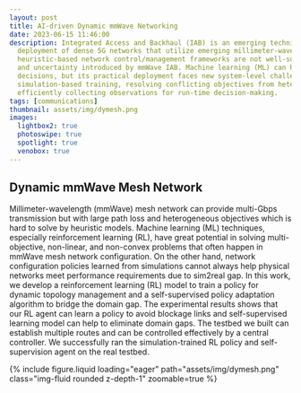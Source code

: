 ```yaml
---
layout: post
title: AI-driven Dynamic mmWave Networking
date: 2023-06-15 11:46:00
description: Integrated Access and Backhaul (IAB) is an emerging technique to enable cost-effective 
  deployment of dense 5G networks that utilize emerging millimeter-wavelength (mmWave) spectrum. Existing 
  heuristic-based network control/management frameworks are not well-suited for the increasing complexity 
  and uncertainty introduced by mmWave IAB. Machine learning (ML) can help automate network control 
  decisions, but its practical deployment faces new system-level challenges in 5G IAB, including accurate 
  simulation-based training, resolving conflicting objectives from heterogeneous network slices, and 
  efficiently collecting observations for run-time decision-making.
tags: [communications]
thumbnail: assets/img/dymesh.png
images:
  lightbox2: true
  photoswipe: true
  spotlight: true
  venobox: true
---
```


## Dynamic mmWave Mesh Network

Millimeter-wavelength (mmWave) mesh network can provide multi-Gbps transmission but with large path loss and
heterogeneous objectives which is hard to solve by heuristic models. Machine learning (ML) techniques,
especially reinforcement learning (RL), have great potential in solving multi-objective, non-linear, and non-convex
problems that often happen in mmWave mesh network configuration. On the other hand, network configuration policies 
learned from simulations cannot always help physical networks meet performance requirements due to sim2real
gap. In this work, we develop a reinforcement learning (RL) model to train a policy for dynamic topology management
and a self-supervised policy adaptation algorithm to bridge the domain gap. The experimental results shows that our
RL agent can learn a policy to avoid blockage links and self-supervised learning model can help to eliminate domain gaps.
The testbed we built can establish multiple routes and can be controlled effectively by a central controller. We 
successfully ran the simulation-trained RL policy and self-supervision agent on the real testbed.

<div class="row mt-3">
    <div class="col-sm mt-3 mt-md-0">
        {% include figure.liquid loading="eager" path="assets/img/dymesh.png" class="img-fluid rounded z-depth-1" zoomable=true %}
    </div>
</div>
